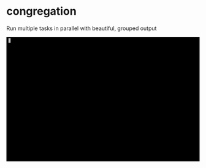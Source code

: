 # congregation
Run multiple tasks in parallel with beautiful, grouped output

[![asciicast](examples/services.gif)](https://asciinema.org/a/9Cw5RDUCIejDIVcCkseDOF9Cj)
